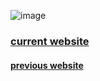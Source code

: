 ![image](https://user-images.githubusercontent.com/64284477/145122318-52c91b0d-c169-4bb2-9981-1eeacb9e8e56.png)
### [current website](https://theflyingfire.github.io/test01/)
#### [previous website](https://thefireflyer.herokuapp.com/)
